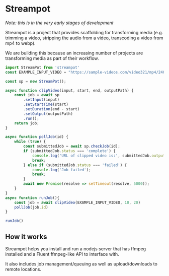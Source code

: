 # Streampot

*Note: this is in the very early stages of development*

Streampot is a project that provides scaffolding for transforming media (e.g. trimming a video, stripping the audio from a video, transcoding a video from mp4 to webp).

We are building this because an increasing number of projects are transforming media as part of their workflow. 

```js
import StreamPot from 'streampot' 
const EXAMPLE_INPUT_VIDEO = "https://sample-videos.com/video321/mp4/240/big_buck_bunny_240p_1mb.mp4";

const sp = new StreamPot();

async function clipVideo(input, start, end, outputPath) {
    const job = await sp
        .setInput(input)
        .setStartTime(start)
        .setDuration(end - start)
        .setOutput(outputPath)
        .run();
    return job;
}

async function pollJob(id) {
    while (true) {
        const submittedJob = await sp.checkJob(id);
        if (submittedJob.status === 'complete') {
            console.log('URL of clipped video is:', submittedJob.output_url);
            break;
        } else if (submittedJob.status === 'failed') {
            console.log('Job failed');
            break;
        }
        await new Promise(resolve => setTimeout(resolve, 5000));
    }
}
async function runJob(){
    const job = await clipVideo(EXAMPLE_INPUT_VIDEO, 10, 20)
    pollJob(job.id)
}

runJob()

```

## How it works

Streampot helps you install and run a nodejs server that has ffmpeg installed and a Fluent ffmpeg-like API to interface with.

It also includes job management/queuing as well as upload/downloads to remote locations. 